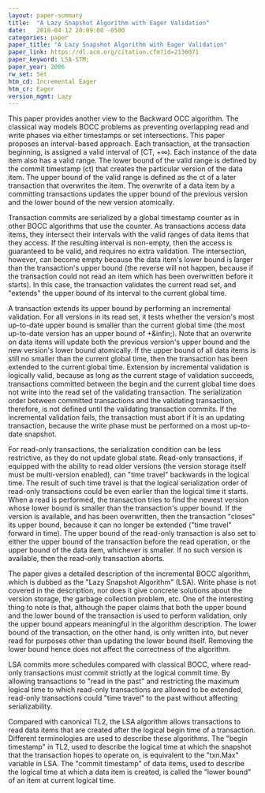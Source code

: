 ```yaml
---
layout: paper-summary
title:  "A Lazy Snapshot Algorithm with Eager Validation"
date:   2018-04-12 20:09:00 -0500
categories: paper
paper_title: "A Lazy Snapshot Algorithm with Eager Validation"
paper_link: https://dl.acm.org/citation.cfm?id=2136071
paper_keyword: LSA-STM;
paper_year: 2006
rw_set: Set
htm_cd: Incremental Eager
htm_cr: Eager
version_mgmt: Lazy
---
```


This paper provides another view to the Backward OCC algorithm. The classical way models BOCC 
problems as preventing overlapping read and write phases via either timestamps or set intersections.
This paper proposes an interval-based approach. Each transaction, at the transaction beginning, is 
assigned a valid interval of [CT, +&infin;). Each instance of the data item also has a valid range.
The lower bound of the valid range is defined by the commit timestamp (ct) that creates the particular
version of the data item. The upper bound of the valid range is defined as the ct of a later transaction
that overwrites the item. The overwrite of a data item by a committing transactions updates the 
upper bound of the previous version and the lower bound of the new version atomically.

Transaction commits are serialized by a global timestamp counter as in other BOCC algorithms that
use the counter. As transactions access data items, they intersect their intervals with the valid 
ranges of data items that they access. If the resulting interval is non-empty, then the access is 
guaranteed to be valid, and requires no extra validation. The intersection, however, can become empty 
because the data item's lower bound is larger than the transaction's upper bound (the reverse will not
happen, because if the transaction could not read an item which has been overwritten before it starts). 
In this case, the transaction validates the current read set, and "extends" the upper bound of its interval 
to the current global time.

A transaction extends its upper bound by performing an incremental validation. For all versions in its read
set, it tests whether the version's most up-to-date upper bound is smaller than the current global time 
(the most up-to-date version has an upper bound of +\&infin;). Note that an overwrite on data items will
update both the previous version's upper bound and the new version's lower bound atomically. If the upper
bound of all data items is still no smaller than the current global time, then the transaction has been
extended to the current global time. Extension by incremental validation is logically valid, because as long 
as the current stage of validation succeeds, transactions committed between the begin and the current global
time does not write into the read set of the validating transaction. The serialization order between committed
transactions and the validating transaction, therefore, is not defined until the validating transaction commits. 
If the incremental validation fails, the transaction must abort if it is an updating transaction, because the
write phase must be performed on a most up-to-date snapshot.

For read-only transactions, the serialization condition can be less restrictive, as they do not update
global state. Read-only transactions, if equipped with the ability to read older versions (the 
version storage itself must be multi-version enabled), can "time travel" backwards in the logical time. 
The result of such time travel is that the logical serialization order of read-only transactions could 
be even earlier than the logical time it starts. When a read is performed, the transaction tries to find 
the newest version whose lower bound is smaller than the transaction's upper bound. If the version is
available, and has been overwritten, then the transaction "closes" its upper bound, because it can no
longer be extended ("time travel" forward in time). The upper bound of the read-only transaction is also
set to either the upper bound of the transaction before the read operation, or the upper bound of the data 
item, whichever is smaller. If no such version is available, then the read-only transaction aborts.

The paper gives a detailed description of the incremental BOCC algorithm, which is dubbed as the "Lazy
Snapshot Algorithm" (LSA). Write phase is not covered in the description, nor does it give concrete solutions
about the version storage, the garbage collection problem, etc. One of the interesting thing to note is that,
although the paper claims that both the upper bound and the lower bound of the transaction is used to perform
validation, only the upper bound appears meaningful in the algorithm description. The lower bound of the 
transaction, on the other hand, is only written into, but never read for purposes other than updating
the lower bound itself. Removing the lower bound hence does not affect the correctness of the algorithm.

LSA commits more schedules compared with classical BOCC, where read-only transactions must 
commit strictly at the logical commit time. By allowing transactions to "read in the past"
and restricting the maximum logical time to which read-only transactions are allowed to be 
extended, read-only transactions could "time travel" to the past without affecting serializability.

Compared with canonical TL2, the LSA algorithm allows transactions to read data items that are created after the
logical begin time of a transaction. Different terminologies are used to describe these algorithms. The "begin timestamp"
in TL2, used to describe the logical time at which the snapshot that the transaction hopes to operate on, is 
equivalent to the "txn.Max" variable in LSA. The "commit timestamp" of data items, used to describe the logical time
at which a data item is created, is called the "lower bound" of an item at current logical time.